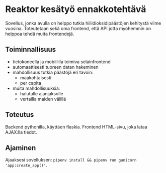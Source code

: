 Reaktor kesätyö ennakkotehtävä
==============================

Sovellus, jonka avulla on helppo tutkia hiilidioksidipäästöjen kehitystä viime vuosina. Toteutetaan sekä oma frontend, että API jotta myöhemmin on helppoa tehdä muita frontendejä.

Toiminnallisuus
---------------

- tietokoneella ja mobiililla toimiva selainfrontend
- automaattisesti tuoreen datan hakeminen
- mahdollisuus tutkia päästöjä eri tavoin:
  - maakohtaisesti
  - per capita
- muita mahdollisuuksia:
  - halutulle ajanjaksolle
  - vertailla maiden välillä

Toteutus
--------

Backend pythonilla, käyttäen flaskia. Frontend HTML-sivu, joka lataa AJAX:lla tiedot.

Ajaminen
--------

Ajaaksesi sovelluksen: `pipenv install && pipenv run gunicorn 'app:create_app()'`.
